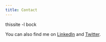 ```yaml
---
title: Contact
---
```


thissite -l bock

You can also find me on [LinkedIn](https://www.linkedin.com/in/andreas-bock)
and [Twitter](https://twitter.com/aa_bock).
